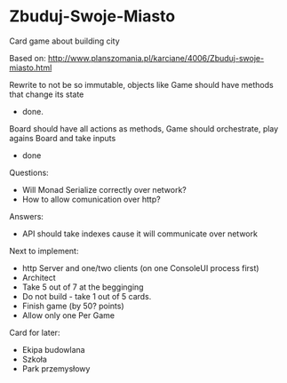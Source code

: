 # Zbuduj-Swoje-Miasto
Card game about building city

Based on:
http://www.planszomania.pl/karciane/4006/Zbuduj-swoje-miasto.html


Rewrite to not be so immutable, objects like Game should have methods that change its state
- done.

Board should have all actions as methods, Game should orchestrate, play agains Board and take inputs
- done

Questions:
- Will Monad Serialize correctly over network?
- How to allow comunication over http?

Answers:
- API should take indexes cause it will communicate over network

Next to implement:
- http Server and one/two clients (on one ConsoleUI process first)
- Architect
- Take 5 out of 7 at the begginging
- Do not build - take 1 out of 5 cards.
- Finish game (by 50? points)
- Allow only one Per Game


Card for later:
- Ekipa budowlana
- Szkoła
- Park przemysłowy